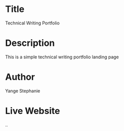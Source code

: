 # Title
Technical Writing Portfolio

# Description
This is a simple technical writing portfolio landing page 

# Author
Yange Stephanie

# Live Website
..
